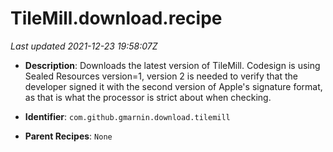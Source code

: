 # TileMill.download.recipe

_Last updated 2021-12-23 19:58:07Z_

- **Description**: Downloads the latest version of TileMill. Codesign is using Sealed Resources version=1, version 2 is needed to verify that the developer signed it with the second version of Apple's signature format, as that is what the processor is strict about when checking.

- **Identifier**: `com.github.gmarnin.download.tilemill`

- **Parent Recipes**: `None`